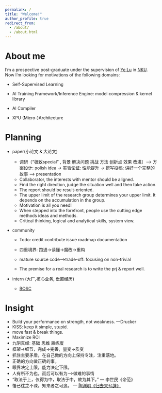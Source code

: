 ```yaml
---
permalink: /
title: "Welcome!"
author_profile: true
redirect_from: 
  - /about/
  - /about.html
---
```


# About me

I’m a prospective post-graduate under the supervision of [Ye Lu](https://cc.nankai.edu.cn/2021/0323/c13620a549975/page.htm) in [NKU](https://cc.nankai.edu.cn/). Now I’m looking for motivations of the following domains:

- Self-Supervised Learning

- AI Training Framework/Inference Engine: model compression & kernel library

- AI Compiler

- XPU (Micro-)Architecture

	

# Planning

- paper(小论文 & 大论文)

	- 调研（“极致special” , 背景 解决问题 挑战 方法 创新点 效果 改进）–> 方案设计: polish idea -> 实验论证: 性能提升 -> 撰写投稿: 讲好一个完整的故事 –> presentation
	- Collaborator, the interests with mentor should be aligned.
	- Find the right direction, judge the situation well and then take action.
	- The report should be result-oriented.
	- The upper limit of the research group determines your upper limit. It depends on the accumulation in the group.
	- Motivation is all you need!
	- When stepped into the forefront, people use the cutting edge methods ideas and methods.
	- Critical thinking, logical and analytical skills, system view.

- community

	- Todo: credit contribute issue roadmap documentation

	- 四重境界: 跑通->读懂->魔改->重构
	- mature source code—>trade-off: focusing on non-trivial
	- The premise for a real research is to write the prj & report well.

- intern (大厂,核心业务, 垂直经历)

	- [BOSC](https://shinezyy.github.io/ArchShineZ/post/recruit-dsa/)



# Insight

- Build your performance on strength, not weakness. —Drucker
- KISS: keep it simple, stupid. 
- move fast & break things.
- Maximize ROI
- 九阴真经: 基础 思维 熟练度
- 框架→细节，完成→完善，量变→质变
- 抓住主要矛盾，在自己做的方向上保持专注，注重落地。
- 正确的方向做正确的事。
- 眼界决定上限，能力决定下限。
- 人有所不为也，而后可以有为–>做难的事情
- “取法于上，仅得为中，取法于中，故为其下。” — 李世民《帝范》
- 悟已往之不谏，知来者之可追。 — [陶渊明《归去来兮辞》](https://xueqiu.com/4583899269/257380179)
